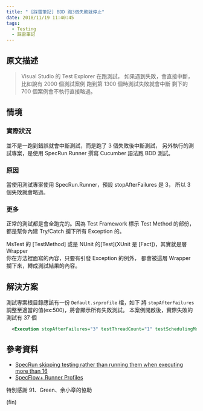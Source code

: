 ```yaml
---
title: " [踩雷筆記] BDD 跑3個失敗就停止"
date: 2018/11/19 11:40:45
tags:
  - Testing
  - 踩雷筆記
---
```


## 原文描述

> Visual Studio 的 Test Explorer 在跑測試，
> 如果遇到失敗，會直接中斷，
> 比如說有 2000 個測試案例 跑到第 1300 個時測試失敗就會中斷
> 剩下的 700 個案例會不執行直接略過。

## 情境

### 實際狀況

並不是一跑到錯誤就會中斷測試，而是跑了 3 個失敗後中斷測試，
另外執行的測試專案，是使用 SpecRun.Runner 撰寫 Cucumber 語法跑 BDD 測試。

### 原因

當使用測試專案使用 SpecRun.Runner，預設 stopAfterFailures 是 3，
所以 3 個失敗就會略過。

### 更多

正常的測試都是會全跑完的。因為 Test Framework 標示 Test Method 的部份，  
都是幫你內建 Try/Catch 攔下所有 Exception 的。

MsTest 的 [TestMethod] 或是 NUnit 的[Test](XUnit 是 [Fact])，其實就是層 Wrapper  
你在方法裡面寫的內容，只要有引發 Exception 的例外，
都會被這層 Wrapper 攔下來，轉成測試結果的內容。

## 解決方案

測試專案根目錄應該有一份 `Default.srprofile` 檔，如下
將 `stopAfterFailures` 調整至適當的值(ex:500)，將會顯示所有失敗測試。
本案例開啟後，實際失敗的測試有 37 個

```xml
  <Execution stopAfterFailures="3" testThreadCount="1" testSchedulingMode="Sequential" />
```

## 參考資料

- [SpecRun skipping testing rather than running them when executing more than 16](https://groups.google.com/forum/#!topic/specrun/yR6VVH8bDKg)
- [SpecFlow+ Runner Profiles](https://specflow.org/plus/documentation/SpecFlowPlus-Runner-Profiles/)

特別感謝 91、Green、余小章的協助

(fin)
